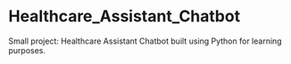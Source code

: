 # Healthcare_Assistant_Chatbot
Small project: Healthcare Assistant Chatbot built using Python for learning purposes.
